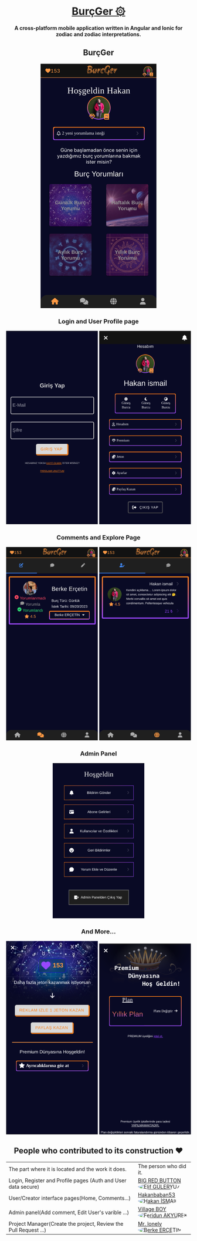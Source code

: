 <div align="center">
  <h1><a href="https://github.com/">BurçGer ۞</a></h1>
  <p><strong>A cross-platform mobile application written in Angular and Ionic for zodiac and zodiac interpretations.</strong></p>
</div>

<h2 align="center">BurçGer</h2>
<p align="center"><img src="./assets/preview.png" alt="BurçGer Preview"></p>

<h3 align="center">Login and User Profile page</h3>
<div align="center">
  <img src="./assets/loginpage.png" style="max-width: 250px;">
  <img src="./assets/myaccount.png" style="max-width: 250px;">
</div>

<h3 align="center">Comments and Explore Page</h3>
<div align="center">
  <img src="./assets/comments.png" style="max-width: 250px;">
  <img src="./assets/creators.png" style="max-width: 250px;">
</div>

<h3 align="center">Admin Panel</h3>
<div align="center">
  <img src="./assets/adminpanel.png" style="max-width: 250px;">
</div>

<h3 align="center">And More...</h3>
<div align="center">
  <img src="./assets/coins.png" style="max-width: 250px;">
  <img src="./assets/premium.png" style="max-width: 250px;">
</div>

<div align="center">
  <h2>People who contributed to its construction ❤️</h2>
</div>

<table align="center">
  <tr>
    <td valign="center" width="70%">The part where it is located and the work it does.</td>
    <td valign="center" width="30%">The person who did it.</td>
  </tr>
  <tr>
    <td>Login, Register and Profile pages (Auth and User data secure)</td>
    <td><a href="https://github.com/elif077">BIG RED BUTTON
    <img src="https://avatars.githubusercontent.com/u/104039180?v=4" alt="Elif GÜLERYÜZ" style="border-radius: 50%; width: 50px; height: 50px;"></a>
    </td>
  </tr>
  <tr>
    <td>User/Creator interface pages(Home, Comments...)</td>
    <td><a href="https://github.com/Hakanbaban53">Hakanbaban53
    <img src="https://avatars.githubusercontent.com/u/93117749?v=4" alt="Hakan İSMAİL" style="border-radius: 50%; width: 50px; height: 50px;"></a>
    </td>
  </tr>
  <tr>
    <td>Admin panel(Add comment, Edit User's varible ...)</td>
  <td><a href="https://github.com/feridunakyurek">Village BOY
  <img src="https://avatars.githubusercontent.com/u/77540834?v=4" alt="Feridun AKYÜREK" style="border-radius: 50%; width: 50px; height: 50px;"></a>
  </td>
  </tr>
  <tr>
    <td>Project Manager(Create the project, Review the Pull Request ...)</td>
    <td><a href="https://github.com/berkeercetin">Mr. lonely
    <img src="https://avatars.githubusercontent.com/u/82932880?v=4" alt="Berke ERÇETİN" style="border-radius: 50%; width: 50px; height: 50px;"></a>
    </td>
  </tr>
</table>







